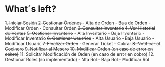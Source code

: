 # What´s left?

~~1. Iniciar Sesión~~
~~2. Gestionar Órdenes~~
    - Alta de Orden
    - Baja de Orden
    - Modificar Orden
    - Consultar Orden
~~3. Consultar Inventario~~
~~4. Ver Historial de Ventas~~
~~5. Gestionar Inventario~~
    - Alta Inventario
    - Baja Inventario
    - Modificar Inventario
~~6. Gestionar Usuarios~~
    - Alta Usuario
    - Baja Usuario
    - Modificar Usuario
~~7. Finalizar Orden~~
    - Generar Ticket
    - Cobrar
~~8. Notificar al Cocinero~~
~~9. Notificar al Mesero~~
~~10. Modificar Orden (en caso de error en cobro)~~
11. Solicitar Modificación de Orden (en caso de error en cobro)
12. Gestionar Roles (no implementado)
    - Alta Rol
    - Baja Rol
    - Modificar Rol
